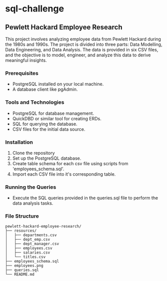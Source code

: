 # sql-challenge

## Pewlett Hackard Employee Research

This project involves analyzing employee data from Pewlett Hackard during the 1980s and 1990s. The project is divided into three parts: Data Modelling, Data Engineering, and Data Analysis. The data is provided in six CSV files, and the objective is to model, engineer, and analyze this data to derive meaningful insights.

### Prerequisites

- PostgreSQL installed on your local machine.
- A database client like pgAdmin.

### Tools and Technologies

- PostgreSQL for database management.
- QuickDBD or similar tool for creating ERDs.
- SQL for querying the database.
- CSV files for the initial data source.

### Installation

1. Clone the repository
2. Set up the PostgreSQL database.
3. Create table schema for each csv file using scripts from 'employees_schema.sql'.
4. Import each CSV file into it's corresponding table.

### Running the Queries

- Execute the SQL queries provided in the queries.sql file to perform the data analysis tasks.

### File Structure

```
pewlett-hackard-employee-research/
├── resources/
│   ├── departments.csv
│   ├── dept_emp.csv
│   ├── dept_manager.csv
│   ├── employees.csv
│   ├── salaries.csv
│   └── titles.csv
├── employees_schema.sql
├── employees.png
├── queries.sql
└── README.md
```
